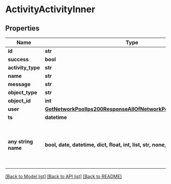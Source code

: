 # ActivityActivityInner


## Properties
Name | Type | Description | Notes
------------ | ------------- | ------------- | -------------
**id** | **str** |  | [optional] 
**success** | **bool** |  | [optional] 
**activity_type** | **str** |  | [optional] 
**name** | **str** |  | [optional] 
**message** | **str** |  | [optional] 
**object_type** | **str** |  | [optional] 
**object_id** | **int** |  | [optional] 
**user** | [**GetNetworkPoolIps200ResponseAllOfNetworkPoolIpsInnerCreatedBy**](GetNetworkPoolIps200ResponseAllOfNetworkPoolIpsInnerCreatedBy.md) |  | [optional] 
**ts** | **datetime** |  | [optional] 
**any string name** | **bool, date, datetime, dict, float, int, list, str, none_type** | any string name can be used but the value must be the correct type | [optional]

[[Back to Model list]](../README.md#documentation-for-models) [[Back to API list]](../README.md#documentation-for-api-endpoints) [[Back to README]](../README.md)


